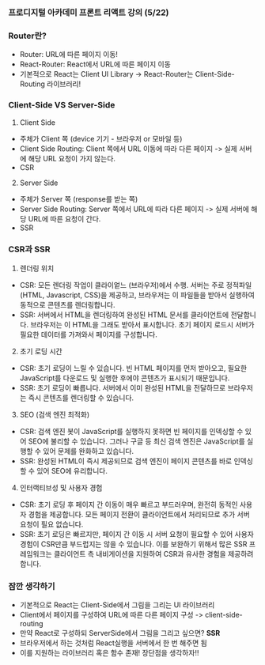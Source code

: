 ### 프로디지털 아카데미 프론트 리액트 강의 (5/22)

### Router란?

- Router: URL에 따른 페이지 이동!
- React-Router: React에서 URL에 따른 페이지 이동
- 기본적으로 React는 Client UI Library
  -> React-Router는 Client-Side-Routing 라이브러리!

### Client-Side VS Server-Side

1. Client Side

- 주체가 Client 쪽 (device 기기 - 브라우저 or 모바일 등)
- Client Side Routing: Client 쪽에서 URL 이동에 따라 다른 페이지 -> 실제 서버에 해당 URL 요청이 가지 않는다.
- CSR

2. Server Side

- 주체가 Server 쪽 (response를 받는 쪽)
- Server Side Routing: Server 쪽에서 URL에 따라 다른 페이지 -> 실제 서버에 해당 URL에 따른 요청이 간다.
- SSR

### CSR과 SSR

1. 렌더링 위치

- CSR: 모든 렌더링 작업이 클라이엍느 (브라우저)에서 수행. 서버는 주로 정적파일 (HTML, Javascript, CSS)을 제공하고, 브라우저는 이 파일들을 받아서 실행하여 동적으로 콘텐츠를 렌더링합니다.
- SSR: 서버에서 HTML을 렌더링하여 완성된 HTML 문서를 클라이언트에 전달합니다. 브라우저는 이 HTML을 그래도 받아서 표시합니다. 초기 페이지 로드시 서버가 필요한 데이터를 가져와서 페이지를 구성합니다.

2. 초기 로딩 시간

- CSR: 초기 로딩이 느릴 수 있습니다. 빈 HTML 페이지를 먼저 받아오고, 필요한 JavaScript를 다운로드 및 실행한 후에야 콘텐츠가 표시되기 때문입니다.
- SSR: 초기 로딩이 빠릅니다. 서버에서 이미 완성된 HTML을 전달하므로 브라우저는 즉시 콘텐츠를 렌더링할 수 있습니다.

3. SEO (검색 엔진 최적화)

- CSR: 검색 엔진 봇이 JavaScript를 실행하지 못하면 빈 페이지를 인덱싱할 수 있어 SEO에 불리할 수 있습니다. 그러나 구글 등 최신 검색 엔진은 JavaScript를 실행할 수 있어 문제를 완화하고 있습니다.
- SSR: 완성된 HTML이 즉시 제공되므로 검색 엔진이 페이지 콘텐츠를 바로 인덱싱할 수 있어 SEO에 유리합니다.

4. 인터랙티브성 및 사용자 경험

- CSR: 초기 로딩 후 페이지 간 이동이 매우 빠르고 부드러우며, 완전히 동적인 사용자 경험을 제공합니다. 모든 페이지 전환이 클라이언트에서 처리되므로 추가 서버 요청이 필요 없습니다.
- SSR: 초기 로딩은 빠르지만, 페이지 간 이동 시 서버 요청이 필요할 수 있어 사용자 경험이 CSR만큼 부드럽지는 않을 수 있습니다. 이를 보완하기 위해서 많은 SSR 프레임워크는 클라이언트 측 내비게이션을 지원하여 CSR과 유사한 경험을 제공하려 합니다.

### 잠깐 생각하기

- 기본적으로 React는 Client-Side에서 그림을 그리는 UI 라이브러리
- Client에서 페이지를 구성하여 URL에 따른 다른 페이지 구성 -> client-side-routing
- 만약 React로 구성하되 ServerSide에서 그림을 그리고 싶으면? **SSR**
- 브라우저에서 하는 것처럼 React실행을 서버에서 한 번 해주면 됨
- 이를 지원하는 라이브러리 혹은 함수 존재! 장단점을 생각하자!!
